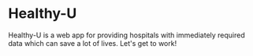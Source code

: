 # Healthy-U
Healthy-U is a web app for providing hospitals with immediately required data which can save a lot of lives. 
Let's get to work!
